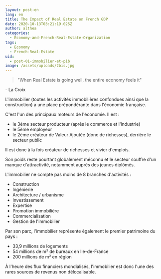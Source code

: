 ```yaml
---
layout: post-en
lang: en
title: The Impact of Real Estate on French GDP
date: 2020-10-13T03:21:19.025Z
author: althea
categories:
  - Economy-and-French-Real-Estate-Organization
tags:
  - Economy
  - French-Real-Estate
uid:
  - post-01-immobilier-et-pib
image: /assets/uploads/2bis.jpg
---
```

> "When Real Estate is going well, the entire economy feels it"

\- La Croix

L'immobilier (toutes les activités immobilières confondues ainsi que la construction) a une place prépondérante dans l'économie française.

C'est l'un des principaux moteurs de l'économie. Il est :

* le 3ème secteur producteur (après le commerce et l'industrie)
* le 5ème employeur
* le 2ème créateur de Valeur Ajoutée (donc de richesses), derrière le secteur public

Il est donc à la fois créateur de richesses et vivier d'emplois.

Son poids reste pourtant globalement méconnu et le secteur souffre d'un manque d'attractivité, notamment auprès des jeunes diplômés.

L'immobilier ne compte pas moins de 8 branches d'activités :

* Construction
* Ingénierie
* Architecture / urbanisme
* Investissement
* Expertise
* Promotion immobilière
* Commercialisation
* Gestion de l'immobilier

Par son parc, l'immobilier représente également le premier patrimoine du pays :

* 33,9 millions de logements
* 54 millions de m² de bureaux en Ile-de-France
* 200 millions de m² en région

À l'heure des flux financiers mondialisés, l'immobilier est donc l'une des rares sources de revenus non délocalisable.